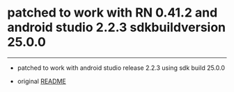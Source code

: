 # patched to work with RN 0.41.2 and android studio 2.2.3 sdkbuildversion 25.0.0
----------
- patched to work with android studio release 2.2.3 using sdk build 25.0.0


- original [README](./README-orig.md)
